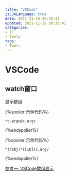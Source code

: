 ```yaml
---
title: "VSCode"
isCJKLanguage: true
date: 2021-11-28 20:35:41
updated: 2021-11-28 20:35:41
categories: 
- IT
- Tools
tags: 
- Tools
---
```


# VSCode

## watch窗口

显示数组

{%spoiler 示例代码%}
```
*c.argv@c.argc
```
{%endspoiler%}

{%spoiler 示例代码%}
```
*(robj(*)[10])c.argv
```
{%endspoiler%}

[参考一: VSCode数组显示](https://github.com/Microsoft/vscode-cpptools/issues/172)